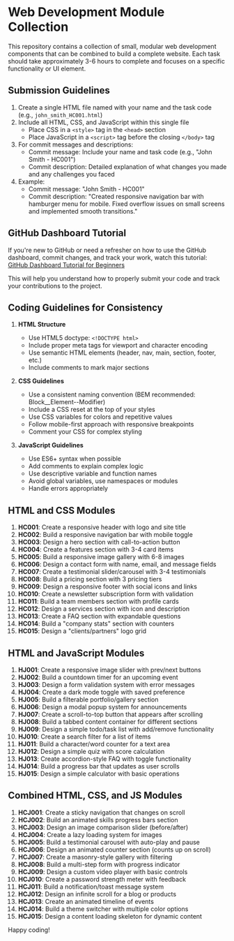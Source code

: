 # Web Development Module Collection

This repository contains a collection of small, modular web development components that can be combined to build a complete website. Each task should take approximately 3-6 hours to complete and focuses on a specific functionality or UI element.

## Submission Guidelines

1. Create a single HTML file named with your name and the task code (e.g., `john_smith_HC001.html`)
2. Include all HTML, CSS, and JavaScript within this single file
   - Place CSS in a `<style>` tag in the `<head>` section
   - Place JavaScript in a `<script>` tag before the closing `</body>` tag
3. For commit messages and descriptions:
   - Commit message: Include your name and task code (e.g., "John Smith - HC001")
   - Commit description: Detailed explanation of what changes you made and any challenges you faced
4. Example:
   - Commit message: "John Smith - HC001"
   - Commit description: "Created responsive navigation bar with hamburger menu for mobile. Fixed overflow issues on small screens and implemented smooth transitions."

## GitHub Dashboard Tutorial

If you're new to GitHub or need a refresher on how to use the GitHub dashboard, commit changes, and track your work, watch this tutorial:
[GitHub Dashboard Tutorial for Beginners](https://www.youtube.com/watch?v=tRZGeaHPoaw)

This will help you understand how to properly submit your code and track your contributions to the project.

## Coding Guidelines for Consistency

1. **HTML Structure**
   - Use HTML5 doctype: `<!DOCTYPE html>`
   - Include proper meta tags for viewport and character encoding
   - Use semantic HTML elements (header, nav, main, section, footer, etc.)
   - Include comments to mark major sections

2. **CSS Guidelines**
   - Use a consistent naming convention (BEM recommended: Block__Element--Modifier)
   - Include a CSS reset at the top of your styles
   - Use CSS variables for colors and repetitive values
   - Follow mobile-first approach with responsive breakpoints
   - Comment your CSS for complex styling

3. **JavaScript Guidelines**
   - Use ES6+ syntax when possible
   - Add comments to explain complex logic
   - Use descriptive variable and function names
   - Avoid global variables, use namespaces or modules
   - Handle errors appropriately

## HTML and CSS Modules

1. **HC001**: Create a responsive header with logo and site title
2. **HC002**: Build a responsive navigation bar with mobile toggle
3. **HC003**: Design a hero section with call-to-action button
4. **HC004**: Create a features section with 3-4 card items
5. **HC005**: Build a responsive image gallery with 6-8 images
6. **HC006**: Design a contact form with name, email, and message fields
7. **HC007**: Create a testimonial slider/carousel with 3-4 testimonials
8. **HC008**: Build a pricing section with 3 pricing tiers
9. **HC009**: Design a responsive footer with social icons and links
10. **HC010**: Create a newsletter subscription form with validation
11. **HC011**: Build a team members section with profile cards
12. **HC012**: Design a services section with icon and description
13. **HC013**: Create a FAQ section with expandable questions
14. **HC014**: Build a "company stats" section with counters
15. **HC015**: Design a "clients/partners" logo grid

## HTML and JavaScript Modules

1. **HJ001**: Create a responsive image slider with prev/next buttons
2. **HJ002**: Build a countdown timer for an upcoming event
3. **HJ003**: Design a form validation system with error messages
4. **HJ004**: Create a dark mode toggle with saved preference
5. **HJ005**: Build a filterable portfolio/gallery section
6. **HJ006**: Design a modal popup system for announcements
7. **HJ007**: Create a scroll-to-top button that appears after scrolling
8. **HJ008**: Build a tabbed content container for different sections
9. **HJ009**: Design a simple todo/task list with add/remove functionality
10. **HJ010**: Create a search filter for a list of items
11. **HJ011**: Build a character/word counter for a text area
12. **HJ012**: Design a simple quiz with score calculation
13. **HJ013**: Create accordion-style FAQ with toggle functionality
14. **HJ014**: Build a progress bar that updates as user scrolls
15. **HJ015**: Design a simple calculator with basic operations

## Combined HTML, CSS, and JS Modules

1. **HCJ001**: Create a sticky navigation that changes on scroll
2. **HCJ002**: Build an animated skills progress bars section
3. **HCJ003**: Design an image comparison slider (before/after)
4. **HCJ004**: Create a lazy loading system for images
5. **HCJ005**: Build a testimonial carousel with auto-play and pause
6. **HCJ006**: Design an animated counter section (counts up on scroll)
7. **HCJ007**: Create a masonry-style gallery with filtering
8. **HCJ008**: Build a multi-step form with progress indicator
9. **HCJ009**: Design a custom video player with basic controls
10. **HCJ010**: Create a password strength meter with feedback
11. **HCJ011**: Build a notification/toast message system
12. **HCJ012**: Design an infinite scroll for a blog or products
13. **HCJ013**: Create an animated timeline of events
14. **HCJ014**: Build a theme switcher with multiple color options
15. **HCJ015**: Design a content loading skeleton for dynamic content

Happy coding!
